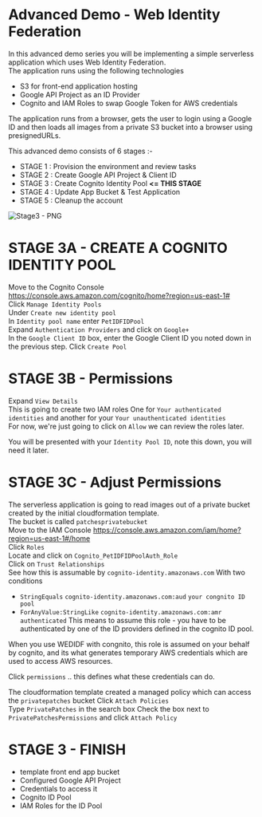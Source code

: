 # Advanced Demo - Web Identity Federation

In this advanced demo series you will be implementing a simple serverless application which uses Web Identity Federation.  
The application runs using the following technologies

- S3 for front-end application hosting
- Google API Project as an ID Provider
- Cognito and IAM Roles to swap Google Token for AWS credentials

The application runs from a browser, gets the user to login using a Google ID and then loads all images from a private S3 bucket into a browser using presignedURLs.

This advanced demo consists of 6 stages :-

- STAGE 1 : Provision the environment and review tasks 
- STAGE 2 : Create Google API Project & Client ID
- STAGE 3 : Create Cognito Identity Pool **<= THIS STAGE**
- STAGE 4 : Update App Bucket & Test Application
- STAGE 5 : Cleanup the account

![Stage3 - PNG](https://github.com/acantril/learn-cantrill-io-labs/blob/master/aws-cognito-web-identity-federation/02_LABINSTRUCTIONS/ARCHITECTURE-STAGE3.png)


# STAGE 3A - CREATE A COGNITO IDENTITY POOL

Move to the Cognito Console https://console.aws.amazon.com/cognito/home?region=us-east-1#  
Click `Manage Identity Pools`  
Under `Create new identity pool`  
In `Identity pool name` enter `PetIDFIDPool`  
Expand `Authentication Providers` and click on `Google+`  
In the `Google Client ID` box, enter the Google Client ID you noted down in the previous step.
Click `Create Pool`  

# STAGE 3B - Permissions

Expand `View Details`  
This is going to create two IAM roles
One for `Your authenticated identities` and another for your `Your unauthenticated identities`  
For now, we're just going to click on `Allow` we can review the roles later.  

You will be presented with your `Identity Pool ID`, note this down, you will need it later. 

# STAGE 3C - Adjust Permissions

The serverless application is going to read images out of a private bucket created by the initial cloudformation template.  
The bucket is called `patchesprivatebucket`  
Move to the IAM Console https://console.aws.amazon.com/iam/home?region=us-east-1#/home  
Click `Roles`  
Locate and click on `Cognito_PetIDFIDPoolAuth_Role`  
Click on `Trust Relationships`  
See how this is assumable by `cognito-identity.amazonaws.com`
With two conditions
- `StringEquals` `cognito-identity.amazonaws.com:aud` `your congnito ID pool`
- `ForAnyValue:StringLike` `cognito-identity.amazonaws.com:amr` `authenticated`
This means to assume this role - you have to be authenticated by one of the ID providers defined in the cognito ID pool.  

When you use WEDIDF with congnito, this role is assumed on your behalf by cognito, and its what generates temporary AWS credentials which are used to access AWS resources.  

Click `permissions` .. this defines what these credentials can do.

The cloudformation template created a managed policy which can access the `privatepatches` bucket
Click `Attach Policies`  
Type `PrivatePatches` in the search box
Check the box next to `PrivatePatchesPermissions` and click `Attach Policy`  


# STAGE 3 - FINISH  

- template front end app bucket
- Configured Google API Project
- Credentials to access it
- Cognito ID Pool
- IAM Roles for the ID Pool





